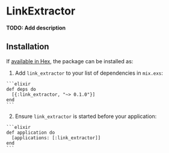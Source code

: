 # LinkExtractor

**TODO: Add description**

## Installation

If [available in Hex](https://hex.pm/docs/publish), the package can be installed as:

  1. Add `link_extractor` to your list of dependencies in `mix.exs`:

    ```elixir
    def deps do
      [{:link_extractor, "~> 0.1.0"}]
    end
    ```

  2. Ensure `link_extractor` is started before your application:

    ```elixir
    def application do
      [applications: [:link_extractor]]
    end
    ```

